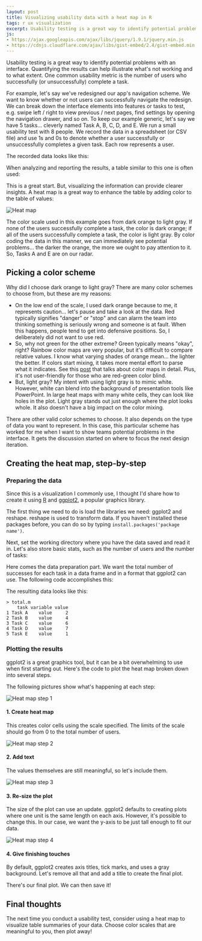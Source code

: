 ```yaml
---
layout: post
title: Visualizing usability data with a heat map in R
tags: r ux visualization
excerpt: Usability testing is a great way to identify potential problems with an interface. Quantifying the results can help illustrate what's not working and to what extent. One common usability metric is the number of users who successfully (or unsuccessfully) complete a task....
js:
- https://ajax.googleapis.com/ajax/libs/jquery/1.9.1/jquery.min.js
- https://cdnjs.cloudflare.com/ajax/libs/gist-embed/2.4/gist-embed.min.js
---
```


Usability testing is a great way to identify potential problems with an interface. Quantifying the results can help illustrate what's not working and to what extent. One common usability metric is the number of users who successfully (or unsuccessfully) complete a task.

For example, let's say we've redesigned our app's navigation scheme. We want to know whether or not users can successfully navigate the redesign. We can break down the interface elements into features or tasks to test, e.g. swipe left / right to view previous / next pages, find settings by opening the navigation drawer, and so on. To keep our example generic, let's say we have 5 tasks... cleverly named Task A, B, C, D, and E. We run a small usability test with 8 people. We record the data in a spreadsheet (or CSV file) and use 1s and 0s to denote whether a user successfully or unsuccessfully completes a given task. Each row represents a user.

The recorded data looks like this:

<code data-gist-id="06e7ba1d7446ec8de4ed" data-gist-file="data.csv"></code>

When analyzing and reporting the results, a table similar to this one is often used:

<code data-gist-id="06e7ba1d7446ec8de4ed" data-gist-file="total.csv"></code>

This is a great start. But, visualizing the information can provide clearer insights. A heat map is a great way to enhance the table by adding color to the table of values:

<div class="card mb-3">
  <img class="card-img" src="https://media.githubusercontent.com/media/drejkim/drejkim.github.io/master/assets/img/uxr-heatmap/heatmap.png" alt="Heat map">
</div>

The color scale used in this example goes from dark orange to light gray. If none of the users successfully complete a task, the color is dark orange; if all of the users successfully complete a task, the color is light gray. By color coding the data in this manner, we can immediately see potential problems... the darker the orange, the more we ought to pay attention to it. So, Tasks A and E are on our radar.

## Picking a color scheme

Why did I choose dark orange to light gray? There are many color schemes to choose from, but these are my reasons:

* On the low end of the scale, I used dark orange because to me, it represents caution... let's pause and take a look at the data. Red typically signifies "danger" or "stop" and can alarm the team into thinking something is seriously wrong and someone is at fault. When this happens, people tend to get into defensive positions. So, I deliberately did not want to use red.
* So, why not green for the other extreme? Green typically means "okay", right? Rainbow color maps are very popular, but it's difficult to compare relative values. I know what varying shades of orange mean... the lighter the better. If colors start mixing, it takes more mental effort to parse what it indicates. See this [post](https://eagereyes.org/basics/rainbow-color-map) that talks about color maps in detail. Plus, it's not user-friendly for those who are red-green color blind.
* But, light gray? My intent with using light gray is to mimic white. However, white can blend into the background of presentation tools like PowerPoint. In large heat maps with many white cells, they can look like holes in the plot. Light gray stands out just enough where the plot looks whole. It also doesn't have a big impact on the color mixing.

There are other valid color schemes to choose. It also depends on the type of data you want to represent. In this case, this particular scheme has worked for me when I want to show teams potential problems in the interface. It gets the discussion started on where to focus the next design iteration.

## Creating the heat map, step-by-step

### Preparing the data

Since this is a visualization I commonly use, I thought I'd share how to create it using [R](https://cran.r-project.org/) and [ggplot2](http://ggplot2.org/), a popular graphics library.

The first thing we need to do is load the libraries we need: ggplot2 and reshape. reshape is used to transform data. If you haven't installed these packages before, you can do so by typing `install.packages('package name')`.

<code data-gist-id="06e7ba1d7446ec8de4ed" data-gist-file="heatmap.R" data-gist-line="1-2"></code>

Next, set the working directory where you have the data saved and read it in. Let's also store basic stats, such as the number of users and the number of tasks:

<code data-gist-id="06e7ba1d7446ec8de4ed" data-gist-file="heatmap.R" data-gist-line="4-10"></code>

Here comes the data preparation part. We want the total number of successes for each task in a data frame and in a format that ggplot2 can use. The following code accomplishes this:

<code data-gist-id="06e7ba1d7446ec8de4ed" data-gist-file="heatmap.R" data-gist-line="12-22"></code>

The resulting data looks like this:

```
> total.m
    task variable value
1 Task A    value     2
2 Task B    value     4
3 Task C    value     6
4 Task D    value     7
5 Task E    value     1
```

### Plotting the results

ggplot2 is a great graphics tool, but it can be a bit overwhelming to use when first starting out. Here's the code to plot the heat map broken down into several steps.

<code data-gist-id="06e7ba1d7446ec8de4ed" data-gist-file="heatmap.R" data-gist-line="24-51"></code>

The following pictures show what's happening at each step:

<div class="card mb-3">
  <img class="card-img-top" src="https://media.githubusercontent.com/media/drejkim/drejkim.github.io/master/assets/img/uxr-heatmap/heatmap-step1.png" alt="Heat map step 1">
  <div class="card-body text-center">
    <h4 class="card-title">1. Create heat map</h4>
    <p class="card-text">This creates color cells using the scale specified. The limits of the scale should go from 0 to the total number of users.</p>
  </div>
</div>

<div class="card mb-3">
  <img class="card-img-top" src="https://media.githubusercontent.com/media/drejkim/drejkim.github.io/master/assets/img/uxr-heatmap/heatmap-step2.png" alt="Heat map step 2">
  <div class="card-body text-center">
    <h4 class="card-title">2. Add text</h4>
    <p class="card-text">The values themselves are still meaningful, so let's include them.</p>
  </div>
</div>

<div class="card mb-3">
  <img class="card-img-top" src="https://media.githubusercontent.com/media/drejkim/drejkim.github.io/master/assets/img/uxr-heatmap/heatmap-step3.png" alt="Heat map step 3">
  <div class="card-body text-center">
    <h4 class="card-title">3. Re-size the plot</h4>
    <p class="card-text">The size of the plot can use an update. ggplot2 defaults to creating plots where one unit is the same length on each axis. However, it's possible to change this. In our case, we want the y-axis to be just tall enough to fit our data.</p>
  </div>
</div>

<div class="card mb-3">
  <img class="card-img-top" src="https://media.githubusercontent.com/media/drejkim/drejkim.github.io/master/assets/img/uxr-heatmap/heatmap.png" alt="Heat map step 4">
  <div class="card-body text-center">
    <h4 class="card-title">4. Give finishing touches</h4>
    <p class="card-text">By default, ggplot2 creates axis titles, tick marks, and uses a gray background. Let's remove all that and add a title to create the final plot.</p>
  </div>
</div>

There's our final plot. We can then save it!

## Final thoughts

The next time you conduct a usability test, consider using a heat map to visualize table summaries of your data. Choose color scales that are meaningful to you, then plot away!
